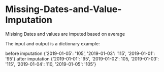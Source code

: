 # Missing-Dates-and-Value-Imputation
Misising Dates and values are imputed based on average
 
The input and output is a dictionary
example:






before imputation 
 {'2019-01-05': '105', '2019-01-03': '115', '2019-01-01': '95'}
after imputation 
 {'2019-01-01': '95', '2019-01-02': 105, '2019-01-03': '115', '2019-01-04': 110, '2019-01-05': '105'}
